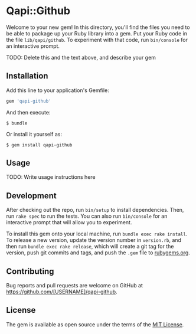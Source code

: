 # Qapi::Github

Welcome to your new gem! In this directory, you'll find the files you need to be able to package up your Ruby library into a gem. Put your Ruby code in the file `lib/qapi/github`. To experiment with that code, run `bin/console` for an interactive prompt.

TODO: Delete this and the text above, and describe your gem

## Installation

Add this line to your application's Gemfile:

```ruby
gem 'qapi-github'
```

And then execute:

    $ bundle

Or install it yourself as:

    $ gem install qapi-github

## Usage

TODO: Write usage instructions here

## Development

After checking out the repo, run `bin/setup` to install dependencies. Then, run `rake spec` to run the tests. You can also run `bin/console` for an interactive prompt that will allow you to experiment.

To install this gem onto your local machine, run `bundle exec rake install`. To release a new version, update the version number in `version.rb`, and then run `bundle exec rake release`, which will create a git tag for the version, push git commits and tags, and push the `.gem` file to [rubygems.org](https://rubygems.org).

## Contributing

Bug reports and pull requests are welcome on GitHub at https://github.com/[USERNAME]/qapi-github.


## License

The gem is available as open source under the terms of the [MIT License](http://opensource.org/licenses/MIT).

